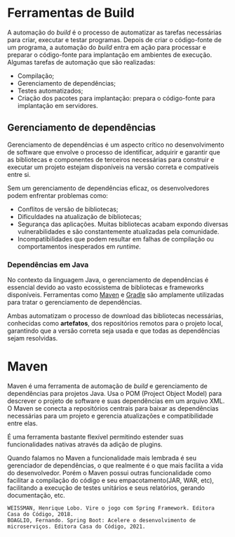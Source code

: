 # Ferramentas de Build 
A automação do _build_ é o processo de automatizar as tarefas necessárias para criar, executar e testar programas. Depois de criar o código-fonte de um programa, a automação do _build_ entra em ação para processar e preparar o código-fonte para implantação em ambientes de execução.
Algumas tarefas de automação que são realizadas:

- Compilação;
- Gerenciamento de dependências;
- Testes automatizados;
- Criação dos pacotes para implantação: prepara o código-fonte para implantação em servidores.

## Gerenciamento de dependências

Gerenciamento de dependências é um aspecto crítico no desenvolvimento de software que envolve o processo de identificar, adquirir e garantir que as bibliotecas e componentes de terceiros necessárias para construir e executar um projeto estejam disponíveis na versão correta e compatíveis entre si.

Sem um gerenciamento de dependências eficaz, os desenvolvedores podem enfrentar problemas como:

- Conflitos de versão de bibliotecas;
- Dificuldades na atualização de bibliotecas;
- Segurança das aplicações. Muitas bibliotecas acabam expondo diversas vulnerabilidades e são constantemente atualizadas pela comunidade.
- Incompatibilidades que podem resultar em falhas de compilação ou comportamentos inesperados em *runtime*.

### Dependências em Java

No contexto da linguagem Java, o gerenciamento de dependências é essencial devido ao vasto ecossistema de bibliotecas e frameworks disponíveis.
Ferramentas como [Maven](http://maven.apache.org.) e [Gradle](https://gradle.org/) são amplamente utilizadas para tratar o gerenciamento de dependências.

Ambas automatizam o processo de download das bibliotecas necessárias, conhecidas como **artefatos**, dos repositórios remotos para o projeto local, garantindo que a versão correta seja usada e que todas as dependências sejam resolvidas.

# Maven

Maven é uma ferramenta de automação de _build_ e gerenciamento de dependências para projetos Java. Usa o POM (Project Object Model) para descrever o projeto de software e suas dependências em um arquivo XML. O Maven se conecta a repositórios centrais para baixar as dependências necessárias para um projeto e gerencia atualizações e compatibilidade entre elas.

É uma ferramenta bastante flexível permitindo estender suas funcionalidades nativas através da adição de plugins.

Quando falamos no Maven a funcionalidade mais lembrada é seu gerenciador de dependências, o que realmente é o que mais facilita a vida do desenvolvedor.
Porém o Maven possui outras funcionalidade como facilitar a compilação do código e seu empacotamento(JAR, WAR, etc), facilitando a execução de testes unitários e seus relatórios, gerando documentação, etc.

```text
WEISSMAN, Henrique Lobo. Vire o jogo com Spring Framework. Editora Casa do Código, 2018. 
BOAGLIO, Fernando. Spring Boot: Acelere o desenvolvimento de microserviços. Editora Casa do Código, 2021. 
```
